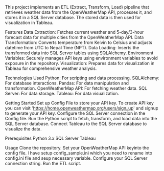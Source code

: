 This project implements an ETL (Extract, Transform, Load) pipeline that retrieves weather data from the OpenWeatherMap API, processes it, and stores it in a SQL Server database. The stored data is then used for visualization in Tableau.

Features
Data Extraction: Fetches current weather and 5-day/3-hour forecast data for multiple cities from the OpenWeatherMap API.
Data Transformation: Converts temperature from Kelvin to Celsius and adjusts datetime from UTC to Nepal Time (NPT).
Data Loading: Inserts the transformed data into SQL Server tables using SQLAlchemy.
Environment Variables: Securely manages API keys using environment variables to avoid exposure in the repository.
Visualization: Prepares data for visualization in Tableau for comprehensive weather analysis.

Technologies Used
Python: For scripting and data processing.
SQLAlchemy: For database interactions.
Pandas: For data manipulation and transformation.
OpenWeatherMap API: For fetching weather data.
SQL Server: For data storage.
Tableau: For data visualization.

Getting Started
Set up Config File to store your API key. To create API key you can visit 'https://home.openweathermap.org/users/sign_up' and signup to generate your API key.
Configure the SQL Server connection in the Config file.
Run the Python script to fetch, transform, and load data into the SQL Server database.
Connect Tableau to the SQL Server database to visualize the data.


Prerequisites
Python 3.x
SQL Server
Tableau

Usage
Clone the repository.
Set your OpenWeatherMap API keyinto the config file. I have setup config_sample.ini which you need to rename into config.ini file and seup necessary variable.
Configure your SQL Server connection string.
Run the ETL script.
